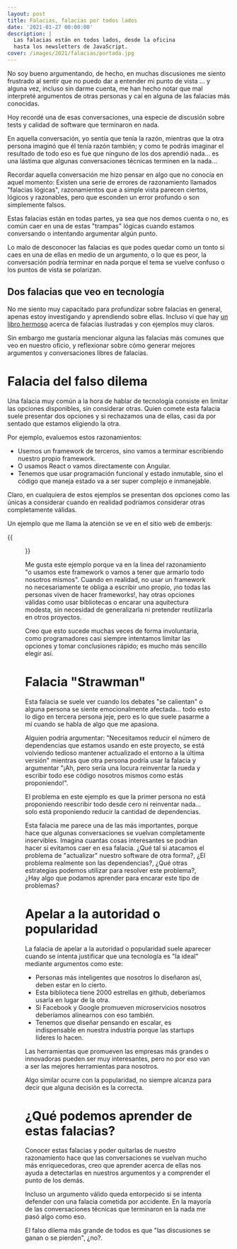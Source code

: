 ```yaml
---
layout: post
title: Falacias, falacias por todos lados
date: '2021-01-27 00:00:00'
description: |
  Las falacias están en todos lados, desde la oficina
  hasta los newsletters de JavaScript.
cover: /images/2021/falacias/portada.jpg
---
```


No soy bueno argumentando, de hecho, en muchas discusiones 
me siento frustrado al sentir que no puedo dar a entender mi punto
de vista ... y alguna vez, incluso sin darme cuenta, me han hecho notar
que mal interpreté argumentos de otras personas y caí en alguna de las
falacias más conocidas.

Hoy recordé una de esas conversaciones, una especie de discusión sobre
tests y calidad de software que terminaron en nada.

En aquella conversación, yo sentía que tenía la razón, mientras que la otra
persona imaginó que él tenía razón también; y como te podrás imaginar el resultado
de todo eso es fue que ninguno de los dos aprendió nada... es una lástima que 
algunas conversaciones técnicas terminen en la nada...

Recordar aquella conversación me hizo pensar en algo que no conocía en
aquel momento: Existen una serie de errores de razonamiento llamados
"falacias lógicas", razonamientos que a simple
vista parecen ciertos, lógicos y razonables, pero que esconden un error
profundo o son simplemente falsos.

Estas falacias están en todas partes, ya sea que nos demos cuenta o no, es
común caer en una de estas "trampas" lógicas cuando estamos conversando o intentando
argumentar algún punto.

Lo malo de desconocer las falacias es que podes quedar como un tonto si caes
en una de ellas en medio de un argumento, o lo que es peor, la conversación
podría terminar en nada porque el tema se vuelve confuso o los puntos
de vista se polarizan.

## Dos falacias que veo en tecnología

No me siento muy capacitado para profundizar sobre falacias en general, apenas
estoy investigando y aprendiendo sobre ellas. Incluso vi que hay 
[un libro hermoso](https://bookofbadarguments.com/es/?view=allpages) acerca de
falacias ilustradas y con ejemplos muy claros.

Sin embargo me gustaría mencionar alguna las falacias más comunes que veo
en nuestro oficio, y reflexionar sobre cómo generar mejores argumentos y
conversaciones libres de falacias.

# Falacia del falso dilema

Una falacia muy común a la hora de hablar de tecnología consiste en
limitar las opciones disponibles, sin considerar otras. Quien comete esta
falacia suele presentar dos opciones y si rechazamos una de ellas, casi da por
sentado que estamos eligiendo la otra.

Por ejemplo, evaluemos estos razonamientos:

- Usemos un framework de terceros, sino vamos a terminar escribiendo nuestro propio framework.
- O usamos React o vamos directamente con Angular.
- Tenemos que usar programación funcional y estado inmutable, sino el código que maneja estado va a ser super complejo e inmanejable.

Claro, en cualquiera de estos ejemplos se presentan dos opciones como las únicas
a considerar cuando en realidad podríamos considerar otras completamente válidas.

Un ejemplo que me llama la atención se ve en el sitio web de emberjs:

{{<figure src="/images/2021/falacias/baterias.png" caption="Baterias incluidas o lo vas a tener que armar vos mismo...">}}

Me gusta este ejemplo porque va en la linea del razonamiento "o usamos este framework o vamos a tener
que armarlo todo nosotros mismos". Cuando en realidad, no usar un framework no necesariamente
te obliga a escribir uno propio, ¡no todas las personas viven de hacer frameworks!, hay otras
opciones válidas como usar bibliotecas o encarar una aquitectura modesta, sin necesidad de
generalizarla ni pretender reutilizarla en otros proyectos.

Creo que esto sucede muchas veces de forma involuntaria, como programadores casi
siempre intentamos limitar las opciones y tomar conclusiones rápido; es mucho
más sencillo elegir así. 

# Falacia "Strawman"

Esta falacia se suele ver cuando los debates "se calientan" o alguna persona
se siente emocionalmente afectada... todo esto lo digo en tercera persona jeje, pero
es lo que suele pasarme a mí cuando se habla de algo que me apasiona.

Alguien podría argumentar: "Necesitamos reducir el número de dependencias que estamos
usando en este proyecto, se está volviendo tedioso mantener actualizado el entorno a
la última versión" mientras que otra persona podría usar la falacia y argumentar
"¡Ah, pero sería una locura reinventar la rueda y escribir todo ese código nosotros
mismos como estás proponiendo!".

El problema en este ejemplo es que la primer persona no está proponiendo reescribir
todo desde cero ni reinventar nada... solo está proponiendo reducir la cantidad
de dependencias.

Esta falacia me parece una de las más importantes, porque hace que algunas
conversaciones se vuelvan completamente inservibles. Imagina cuantas
cosas interesantes se podrían hacer si evitamos caer en esa falacia. ¿Qué tal
si atacamos el problema de "actualizar" nuestro software de otra forma?, ¿El
problema realmente son las dependencias?, ¿Qué otras estrategias podemos
utilizar para resolver este problema?, ¿Hay algo que podamos aprender
para encarar este tipo de problemas?

# Apelar a la autoridad o popularidad


La falacia de apelar a la autoridad o popularidad suele aparecer
cuando se intenta justificar que una tecnología es "la ideal" mediante
argumentos como este:

- Personas más inteligentes que nosotros lo diseñaron así, deben estar en lo cierto.
- Esta biblioteca tiene 2000 estrellas en github, deberíamos usarla en lugar de la otra.
- Si Facebook y Google promueven microservicios nosotros deberíamos alinearnos con eso también.
- Tenemos que diseñar pensando en escalar, es indispensable en nuestra industria porque las startups líderes lo hacen.

Las herramientas que promueven las empresas más grandes o innovadoras
pueden ser muy interesantes, pero no por eso van a ser las mejores
herramientas para nosotros.

Algo similar ocurre con la popularidad, no siempre alcanza para decir
que alguna decisión es la correcta.

# ¿Qué podemos aprender de estas falacias?

Conocer estas falacias y poder quitarlas de nuestro razonamiento hace que las
conversaciones se vuelvan mucho más enriquecedoras, creo que aprender acerca de
ellas nos ayuda a detectarlas en nuestros argumentos y a comprender el punto de los
demás.

Incluso un argumento válido queda entorpecido si se intenta defender con
una falacia cometida por accidente. En la mayoría de las conversaciones
técnicas que terminaron en la nada me pasó algo como eso.

El falso dilema más grande de todos es que "las discusiones se ganan o se pierden", ¿no?.

